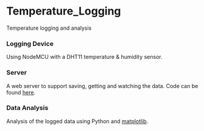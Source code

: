 # Temperature_Logging
Temperature logging and analysis

### Logging Device
Using NodeMCU with a DHT11 temperature & humidity sensor.

### Server
A web server to support saving, getting and watching the data. Code can be found [here](https://github.com/OrBin/Temperature_Logging-Server).

### Data Analysis
Analysis of the logged data using Python and [matplotlib](http://matplotlib.org/).
